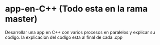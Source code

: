 # app-en-C++ (Todo esta en la rama master)
Desarrollar una app en C++ con varios procesos en paralelos y explicar su código.
la explicacion del codigo esta al final de cada .cpp
